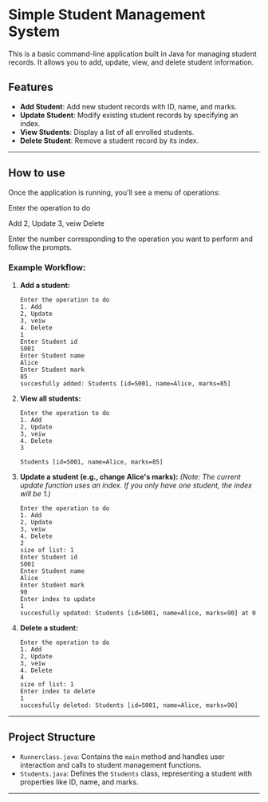 # Simple Student Management System

This is a basic command-line application built in Java for managing student records. It allows you to add, update, view, and delete student information.

## Features

* **Add Student**: Add new student records with ID, name, and marks.
* **Update Student**: Modify existing student records by specifying an index.
* **View Students**: Display a list of all enrolled students.
* **Delete Student**: Remove a student record by its index.

---

## How to use

Once the application is running, you'll see a menu of operations:

Enter the operation to do

Add 2, Update 3, veiw
Delete
<!-- end list -->


Enter the number corresponding to the operation you want to perform and follow the prompts.

### Example Workflow:

1.  **Add a student:**
    ```
    Enter the operation to do
    1. Add
    2, Update
    3, veiw
    4. Delete
    1
    Enter Student id
    S001
    Enter Student name
    Alice
    Enter Student mark
    85
    succesfully added: Students [id=S001, name=Alice, marks=85]
    ```

2.  **View all students:**
    ```
    Enter the operation to do
    1. Add
    2, Update
    3, veiw
    4. Delete
    3

    Students [id=S001, name=Alice, marks=85]
    ```

3.  **Update a student (e.g., change Alice's marks):**
    *(Note: The current update function uses an index. If you only have one student, the index will be 1.)*
    ```
    Enter the operation to do
    1. Add
    2, Update
    3, veiw
    4. Delete
    2
    size of list: 1
    Enter Student id
    S001
    Enter Student name
    Alice
    Enter Student mark
    90
    Enter index to update
    1
    succesfully updated: Students [id=S001, name=Alice, marks=90] at 0
    ```

4.  **Delete a student:**
    ```
    Enter the operation to do
    1. Add
    2, Update
    3, veiw
    4. Delete
    4
    size of list: 1
    Enter index to delete
    1
    succesfully deleted: Students [id=S001, name=Alice, marks=90]
    ```

---

## Project Structure

* `Runnerclass.java`: Contains the `main` method and handles user interaction and calls to student management functions.
* `Students.java`: Defines the `Students` class, representing a student with properties like ID, name, and marks.

---
